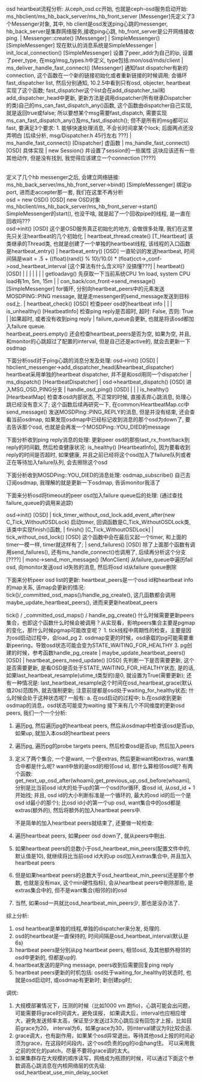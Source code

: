osd heartbeat流程分析:
从ceph_osd.cc开始, 也就是ceph-osd服务启动开始:
ms_hbclient/ms_hb_back_server/ms_hb_front_server [Messenger]先定义了3个Messenger对象, 其中, hb client是osd发送ping心跳的messenger, hb_back_server是集群网络服务,接收ping心跳, hb_front_server是公开网络接收ping.
|
Messenger::create() [Messenger]
|
SimpleMessenger() [SimpleMessenger] 现在默认的消息系统是SimpleMessenger
|
init_local_connection() [SimpleMessenger] 设置了peer_addr为自己的ip, 设置了peer_type, 在msg/msg_types.h中定义, type包括:mon/osd/mds/client
|
ms_deliver_handle_fast_connect() [Messenger] 通知fast dispatcher有新的connection, 这个函数在一个新的链接初始化或者重新链接的时候调用; 会循环fast_dispatcher list, 然后分别通知, 10.2.5中看到只有osd, objecter, heartbeat实现了这个函数; fast_dispatcher这个list会在add_dispatcher_tail和add_dispatcher_head中更新, 更新方法是调用dispatcher(所有继承Dispatcher的类)自己的ms_can_fast_dispatch_any()函数, 这个函数由dispatcher自己实现, 就是返回true或false; 所以要想某个msg需要fast_dispatch, 需要实现ms_can_fast_dispatch_any()及ms_fast_dispatch(); 但不是所有的msg都可以fast, 要满足3个要求: 1. 能够快速处理消息, 不会长时间拿某个lock; 后面两点还没弄明白 [后续分析, msg/Dispatcher.h 45行左右 ???] 
|
ms_handle_fast_connect() [Dispatcher] 虚函数
|
ms_handle_fast_connect() [OSD] 具体实现
|
new Session() 并设置了session的一些属性 这块应该还有一些其他动作, 但是没有找到, 我觉得应该建立一个connection [????]

\
定义了几个hb messenger之后, 会建立网络链接:
ms_hb_back_server/ms_hb_front_server->bind() [SimpleMessenger] 绑定ip port, 进而走accepter那一套, 我们在这里不再分析
\
osd = new OSD() [OSD] new OSD对象
\
ms_hbclient/ms_hb_back_server/ms_hb_front_server->start()  SimpleMessenger的start(), 也没干啥, 就是起了一个回收pipe的线程, 是一直在回收吗???
\
osd->init() [OSD] 这个是OSD服务真正初始化的地方, 会做很多处理, 我们在这里先只关注heartbeat的几个初始化
|
heartbeat_thread.create() [T_Heartbeat] 该类继承的Thread类, 也就是创建了一个单独的heartbeat线程, 该线程的入口函数是heartbeat_entry()
|
heartbeat_entry() [OSD] 一直轮训的发送heartbeat, 时间间隔是wait = .5 + ((float)(rand() % 10)/10.0) * (float)cct->_conf->osd_heartbeat_interval [这个算法有什么含义吗? 没搞懂???]
|
heartbeat() [OSD] 
| | | |
| | | getloadavg() 先获取一下当前系统CPU 1m load, system CPU load有1m, 5m, 15m
| | con_back/con_front->send_message() [SimpleMessenger] for循环, 分别向heartbeat_peers中的元素发送MOSDPING::PING message, 就是走messenger的send_message发送到目标osd上.
| heartbeat_check() [OSD] 检查peer osd的heartbeat info
| |
| is_unhealthy() [HeatbeatInfo] 检查ping reply是否超时, 超时: False, 否则: True
| |如果超时, 或者没有收到ping reply
| failure_queue会更新, 也就是将该osd都加入failure queue.  
heartbeat_peers.empty() 还会检查heartbeat_peers是否为空, 如果为空, 并且, 和monitor的心跳超过了配置的interval, 但是自己还是active的, 就会去更新一下osdmap


下面分析osd对于ping心跳的消息分发及处理:
osd->init() [OSD]
|
hbclient_messenger->add_dispatcher_head(&heartbeat_dispatcher) heartbeat采用单独的heartbeat dispatcher, 并不是和osd用同一个dispatcher
|
ms_dispatch() [HeartbeatDispatcher]
|
osd->heartbeat_dispatch() [OSD] 进入MSG_OSD_PING分支
|
handle_osd_ping() [OSD]
| |
| is_healthy() [HeartbeatMap] 检查本osd内部状态, 不正常的时候, 直接丢弃心跳消息, 处理心跳已经没有意义了; 这个函数后续再研究一下, 在common/HeartbeatMap.cc中
send_message() 发送MOSDPing::PING_REPLY的消息, 但是并没有结束, 还会查看当前osdmap, 如果发现osdmap中已经标记收到消息的那个osd为down了, 要去告诉那个osd, 也就是会再发一个MOSDPing::YOU_DIED的message

下面分析收到ping reply消息的处理:
更新peer osd的那些last_rx_front/back到reply的时间戳, 然后检查健康状况:
is_healthy() [HeartbeatInfo], 因为要看收到reply的时间是否超时, 如果健康, 并且之前已经将这个osd加入了failure队列或者正在等待加入failure队列, 会去擦除这个osd

下面分析收到MOSDPing::YOU_DIED的消息处理:
osdmap_subscribe() 自己去订阅osdmap, 我理解的就是更新一下osdmap, 告诉monitor我活了


下面来分析osd将timeout的peer osd加入failure queue后的处理:
(通过查找failure_queue的调用来追踪)

osd->init() [OSD]
|
tick_timer_without_osd_lock.add_event_after(new C_Tick_WithoutOSDLock) 启动timer, 回调函数是C_Tick_WithoutOSDLock类, 该类中实现finish()函数, 
|
finish() [C_Tick_WithoutOSDLock]
|
tick_without_osd_lock() [OSD] 这个函数中会在最后又起一个timer, 和上面的timer一模一样, timer就这样有了; 
|
send_failures() [OSD] 除了上面那个函数有调用send_failures(), 还有ms_handle_connect()也调用了, 后续再分析这个分支 [????]
|
monc->send_mon_message() [MonClient] 从failure_queue中遍历fail osd, 向monitor发送osd id失败的消息, 然后将osd id从failure queue删除

下面来分析peer osd list的更新:
heartbeat_peers是一个osd id和heartbeat info的map关系, 该map会更新的情况: tick()/_committed_osd_maps()/handle_pg_create(), 这几函数都会调用maybe_update_heartbeat_peers(), 进而来更新heatbeat_peers

tick() / _committed_osd_maps() / handle_pg_create() 什么时候需要更新peers集合，也即这个函数什么时候会被调用？从实现看，影响peers集合主要是pgmap的变化，那什么时候pgmap可能改变呢？ 1. tick线程中周期性的检查，主要是因为osd启动过程中，会load_pg 2. osdmap变更的时候，osd承载的pg可能需要重新peering，导致osd状态可能会变为STATE_WAITING_FOR_HEALTHY 3. pg创建的时候，参考函数handle_pg_create
|
maybe_update_heartbeat_peers() [OSD]
|
heartbeat_peers_need_update() [OSD] 先判断一下是否需要更新, 这个是否需要更新, 是看OSD是否处于STATE_WAITING_FOR_HEALTHY状态, 是的话, 如果last_heartbeat_resample(utime_t类型的)是0, 就设置为True(需要更新); 还有一种情况是: last_heartbeat_resample这个时间在osd_heartbeat_grace(默认值20s)范围外, 就去强制更新; 注意前提都是osd处于waiting_for_healthy状态; 什么时候会处于这种状态呢? 一般有: a. 在osd启动的过程中; b.在osd收到更新osdmap的消息，osd状态可能变为waiting
接下来有几个不同维度的更新osd peers, 我们一个一个分析:

1. 遍历pg, 然后遍历pg的heartbeat peers, 然后从osdmap中检查该osd是否up, 如果up, 就加入本osd的heartbeat peers
2. 遍历pg, 遍历pg的probe targets peers, 然后检查osd是否up, 然后加入peers
3. 定义了两个集合, 一个是want, 一个是extras, 然后更新want和extras, want集合中都是什么呢? want中放的是osd的相邻osd id, 那什么算相邻osd呢? 有两个函数: get_next_up_osd_after(whoami),get_previous_up_osd_before(whoami), 分别是比当前osd id大的处于up的第一个osd(for循环, 查osd id, 从osd_id + 1开始找; 并且, osd id的大小判断标准是一个循环的, 最大的osd id的后一个是osd id最小的那个); 比osd id小的第一个up osd, want集合中的osd都是extras(额外的), 然后将额外的加入heartbeat peers中.

   不是简单的加入heartbeat peers就结束了, 还要做一轮检查:
1. 遍历heartbeat peers, 如果peer osd down了, 就从peers中剔出.
2. 如果heartbeat peers的总数小于osd_heartbeat_min_peers(配置文件中的, 默认值是10), 就继续将比当前osd id大的up osd加入extras集合中, 并且加入heartbeat peers
3. 但是如果heartbeat peers的总数大于osd_heartbeat_min_peers(还是那个参数, 也就是没有max, 这个min硬性指标), 会从heartbeat peers中剔除那些, 是extras集合中的, 但不是want集合(相邻的)的osd
4. 当然, 如果osd一共就比osd_heartbeat_min_peers少, 那也是没办法了.


综上分析:
1. osd heartbeat是单独的线程,单独的dispatcher来分发, 处理的.
2. osd的heartbeat是一直保持的, 时间间隔是osd_heartbeat_interval(默认是6s)
3. heartbeat peers是分别从pg heartbeat peers, 相邻osd, 及其他额外相邻的osd中更新的, 但都是up的.
4. heartbeat发送的是Ping message, peers收到后需要回复ping reply
5. heartbeat peers更新的时机包括: osd处于waiting_for_healthy的状态时, 也就是osd启动时, 或osdmap有更新时; 新创建pg时;  

调优:
1. 大规模部署情况下，压测的时候（比如1000 vm 跑fio)，心跳可能会出问题，可能需要将grace时间调大，避免误报， 如果调大后，interval也应相应增大，避免发送频率太高，保证至少发送过3次心跳后没有回包才上报，比如目前grace为20， interval为6，如果grace为30，则interval建议为9比较合适.
2. grace调大，也有副作用，如果某个osd异常退出，等待其他osd上报的时间必须为grace，在这段时间段内，这个osd负责的pg的io会hang住。 可以采用我之前的优化的patch，尽量不要将grace调的太大。
3. 如果集群存在大规模的顺序读写，网络成为瓶颈的时候，可以通过下面这个参数调高心跳消息在内核网络层的优先级: osd_heartbeat_use_min_delay_socket 

